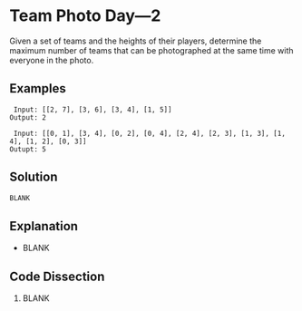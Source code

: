 # Team Photo Day&mdash;2
Given a set of teams and the heights of their players, determine the maximum number of teams that can be photographed at the same time with everyone in the photo.

## Examples
```
 Input: [[2, 7], [3, 6], [3, 4], [1, 5]]
Output: 2

 Input: [[0, 1], [3, 4], [0, 2], [0, 4], [2, 4], [2, 3], [1, 3], [1, 4], [1, 2], [0, 3]]
Outupt: 5
```

## Solution
```python
BLANK
```

## Explanation
* BLANK

## Code Dissection
1. BLANK
